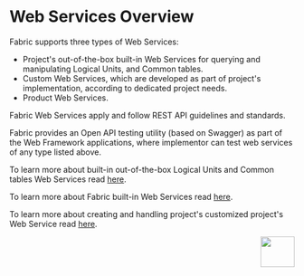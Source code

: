 # Web Services Overview 

Fabric supports three types of Web Services:

* Project's out-of-the-box built-in Web Services for querying and manipulating Logical Units, and Common tables. 
* Custom Web Services, which are developed as part of project's implementation, according to dedicated project needs.
* Product Web Services.

Fabric Web Services apply and follow REST API guidelines and standards.

Fabric provides an Open API testing utility (based on Swagger) as part of the Web Framework applications, where implementor can test web services of any type listed above.



To learn more about built-in out-of-the-box Logical Units and Common tables Web Services read [here](/articles/15_web_services_and_graphit/02_built_in_lu_ws.md).

To learn more about Fabric built-in Web Services read [here](/articles/15_web_services_and_graphit/04_built_in_fabric_ws.md).

To learn more about creating and handling project's customized project's Web Service read [here](/articles/15_web_services_and_graphit/05_custom_ws.md).



[<img align="right" width="60" height="54" src="/articles/images/Next.png">](/articles/15_web_services_and_graphit/02_built_in_lu_ws.md)